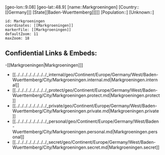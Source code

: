 ﻿---
location: [48.9,9.08]
mapzoom: [7,12] 
mapmarker: city 
type: City
tags:
- geo/City


SpocWebEntityId: 32308
isDeleted: false
confidential: public

---
[geo-lon::9.08]
[geo-lat::48.9]
[name::Markgroeningen]
[Country::[[Germany]]]
[State[[Baden-Wuerttemberg]]]]]
[Population::]
[Unknown::]


```leaflet
id: Markgroeningen
coordinates: [[Markgroeningen]]
markerFile: [[Markgroeningen]]
defaultZoom: 11 
maxZoom: 18
```


## Confidential Links & Embeds: 
-[[Markgroeningen|Markgroeningen]]] 
- [[../../../../../../../../_internal/geo/Continent/Europe/Germany/West/Baden-Wuerttemberg/City/Markgroeningen.internal.md|Markgroeningen.internal]] 
- [[../../../../../../../../_protect/geo/Continent/Europe/Germany/West/Baden-Wuerttemberg/City/Markgroeningen.protect.md|Markgroeningen.protect]] 
- [[../../../../../../../../_private/geo/Continent/Europe/Germany/West/Baden-Wuerttemberg/City/Markgroeningen.private.md|Markgroeningen.private]] 
- [[../../../../../../../../_personal/geo/Continent/Europe/Germany/West/Baden-Wuerttemberg/City/Markgroeningen.personal.md|Markgroeningen.personal]] 
- [[../../../../../../../../_secret/geo/Continent/Europe/Germany/West/Baden-Wuerttemberg/City/Markgroeningen.secret.md|Markgroeningen.secret]] 
